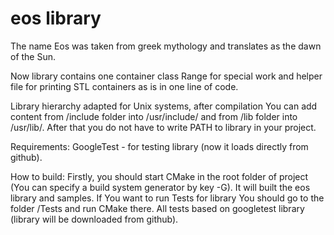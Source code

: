 # eos library
The name Eos was taken from greek mythology and translates as the dawn of the Sun.

Now library contains one container class Range for special work and helper file for printing STL containers as is in one line of code.

Library hierarchy adapted for Unix systems, after compilation You can add content from /include folder into /usr/include/ and from /lib folder into /usr/lib/. After that you do not have to write PATH to library in your project.

Requirements:
	GoogleTest - for testing library (now it loads directly from github).

How to build:
	Firstly, you should start CMake in the root folder of project (You can specify a build system generator by key -G). It will built the eos library and samples. If You want to run Tests for library You should go to the folder /Tests and run CMake there. All tests based on googletest library (library will be downloaded from github).